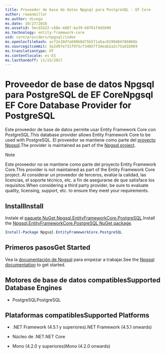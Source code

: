 ```yaml
---
title: Proveedor de base de datos Npgsql para PostgreSQL - EF Core
author: rowanmiller
ms.author: divega
ms.date: 10/27/2016
ms.assetid: 5ecd1b22-c68e-4d87-ba39-b0761f4d5b90
ms.technology: entity-framework-core
uid: core/providers/npgsql/index
ms.openlocfilehash: acf2e18d7a608b0d75b571a5ac0199d84f86066b
ms.sourcegitcommit: 5e2d97e731f975cf3405ff3deab2a3c75ad1b969
ms.translationtype: HT
ms.contentlocale: es-ES
ms.lasthandoff: 11/15/2017
---
```

# <a name="npgsql-ef-core-database-provider-for-postgresql"></a><span data-ttu-id="5013b-102">Proveedor de base de datos Npgsql para PostgreSQL de EF Core</span><span class="sxs-lookup"><span data-stu-id="5013b-102">Npgsql EF Core Database Provider for PostgreSQL</span></span>

<span data-ttu-id="5013b-103">Este proveedor de base de datos permite usar Entity Framework Core con PostgreSQL.</span><span class="sxs-lookup"><span data-stu-id="5013b-103">This database provider allows Entity Framework Core to be used with PostgreSQL.</span></span> <span data-ttu-id="5013b-104">El proveedor se mantiene como parte del [proyecto Npgsql](http://www.npgsql.org).</span><span class="sxs-lookup"><span data-stu-id="5013b-104">The provider is maintained as part of the [Npgsql project](http://www.npgsql.org).</span></span>

> [!NOTE]  
> <span data-ttu-id="5013b-105">Este proveedor no se mantiene como parte del proyecto Entity Framework Core.</span><span class="sxs-lookup"><span data-stu-id="5013b-105">This provider is not maintained as part of the Entity Framework Core project.</span></span> <span data-ttu-id="5013b-106">Al considerar un proveedor de terceros, evalúe la calidad, las licencias, el soporte técnico, etc. a fin de asegurarse de que satisface los requisitos.</span><span class="sxs-lookup"><span data-stu-id="5013b-106">When considering a third party provider, be sure to evaluate quality, licensing, support, etc. to ensure they meet your requirements.</span></span>

## <a name="install"></a><span data-ttu-id="5013b-107">Install</span><span class="sxs-lookup"><span data-stu-id="5013b-107">Install</span></span>

<span data-ttu-id="5013b-108">Instale el [paquete NuGet Npgsql.EntityFrameworkCore.PostgreSQL](https://www.nuget.org/packages/Npgsql.EntityFrameworkCore.PostgreSQL).</span><span class="sxs-lookup"><span data-stu-id="5013b-108">Install the [Npgsql.EntityFrameworkCore.PostgreSQL NuGet package](https://www.nuget.org/packages/Npgsql.EntityFrameworkCore.PostgreSQL).</span></span>

``` powershell
Install-Package Npgsql.EntityFrameworkCore.PostgreSQL
```

## <a name="get-started"></a><span data-ttu-id="5013b-109">Primeros pasos</span><span class="sxs-lookup"><span data-stu-id="5013b-109">Get Started</span></span>

<span data-ttu-id="5013b-110">Vea la [documentación de Npgsql](http://www.npgsql.org/efcore/index.html) para empezar a trabajar.</span><span class="sxs-lookup"><span data-stu-id="5013b-110">See the [Npgsql documentation](http://www.npgsql.org/efcore/index.html) to get started.</span></span>

## <a name="supported-database-engines"></a><span data-ttu-id="5013b-111">Motores de base de datos compatibles</span><span class="sxs-lookup"><span data-stu-id="5013b-111">Supported Database Engines</span></span>

* <span data-ttu-id="5013b-112">PostgreSQL</span><span class="sxs-lookup"><span data-stu-id="5013b-112">PostgreSQL</span></span>

## <a name="supported-platforms"></a><span data-ttu-id="5013b-113">Plataformas compatibles</span><span class="sxs-lookup"><span data-stu-id="5013b-113">Supported Platforms</span></span>

* <span data-ttu-id="5013b-114">.NET Framework (4.5.1 y superiores)</span><span class="sxs-lookup"><span data-stu-id="5013b-114">.NET Framework (4.5.1 onwards)</span></span>

* <span data-ttu-id="5013b-115">Núcleo de .NET</span><span class="sxs-lookup"><span data-stu-id="5013b-115">.NET Core</span></span>

* <span data-ttu-id="5013b-116">Mono (4.2.0 y superiores)</span><span class="sxs-lookup"><span data-stu-id="5013b-116">Mono (4.2.0 onwards)</span></span>
